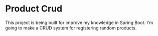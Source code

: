 # Product Crud

This project is being built for improve my knowledge in Spring Boot.
I'm going to make a CRUD system for registering random products.